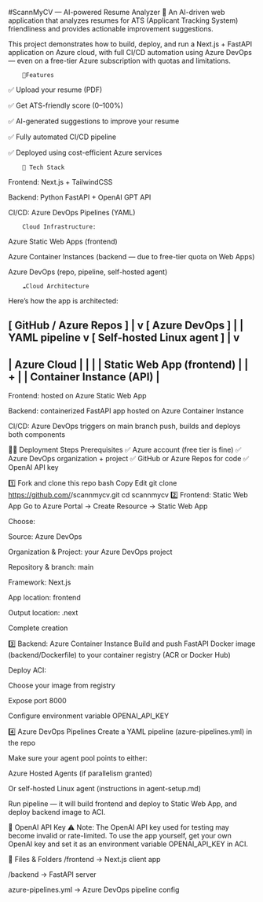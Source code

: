 #ScannMyCV — AI-powered Resume Analyzer
🎯 An AI-driven web application that analyzes resumes for ATS (Applicant Tracking System) friendliness and provides actionable improvement suggestions.

This project demonstrates how to build, deploy, and run a Next.js + FastAPI application on Azure cloud, with full CI/CD automation using Azure DevOps — even on a free-tier Azure subscription with quotas and limitations.

        🚀Features

✅ Upload your resume (PDF)

✅ Get ATS-friendly score (0–100%)

✅ AI-generated suggestions to improve your resume

✅ Fully automated CI/CD pipeline

✅ Deployed using cost-efficient Azure services


        
        🧰 Tech Stack


Frontend: Next.js + TailwindCSS

Backend: Python FastAPI + OpenAI GPT API

CI/CD: Azure DevOps Pipelines (YAML)

        Cloud Infrastructure:

Azure Static Web Apps (frontend)

Azure Container Instances (backend — due to free-tier quota on Web Apps)

Azure DevOps (repo, pipeline, self-hosted agent)



        ☁️Cloud Architecture
Here’s how the app is architected:


[ GitHub / Azure Repos ]
        |
        v
   [ Azure DevOps ]
        |
        | YAML pipeline
        v
[ Self-hosted Linux agent ]
        |
        v
-------------------------------
|         Azure Cloud         |
|                             |
|  Static Web App (frontend)  |
|         +                   |
|  Container Instance (API)   |
-------------------------------

Frontend: hosted on Azure Static Web App

Backend: containerized FastAPI app hosted on Azure Container Instance

CI/CD: Azure DevOps triggers on main branch push, builds and deploys both components

🧑‍💻 Deployment Steps
Prerequisites
✅ Azure account (free tier is fine)
✅ Azure DevOps organization + project
✅ GitHub or Azure Repos for code
✅ OpenAI API key

1️⃣ Fork and clone this repo
bash
Copy
Edit
git clone https://github.com/<your-username>/scannmycv.git
cd scannmycv
2️⃣ Frontend: Static Web App
Go to Azure Portal → Create Resource → Static Web App

Choose:

Source: Azure DevOps

Organization & Project: your Azure DevOps project

Repository & branch: main

Framework: Next.js

App location: frontend

Output location: .next

Complete creation

3️⃣ Backend: Azure Container Instance
Build and push FastAPI Docker image (backend/Dockerfile) to your container registry (ACR or Docker Hub)

Deploy ACI:

Choose your image from registry

Expose port 8000

Configure environment variable OPENAI_API_KEY

4️⃣ Azure DevOps Pipelines
Create a YAML pipeline (azure-pipelines.yml) in the repo

Make sure your agent pool points to either:

Azure Hosted Agents (if parallelism granted)

Or self-hosted Linux agent (instructions in agent-setup.md)

Run pipeline — it will build frontend and deploy to Static Web App, and deploy backend image to ACI.

🔑 OpenAI API Key
⚠️ Note: The OpenAI API key used for testing may become invalid or rate-limited. To use the app yourself, get your own OpenAI key and set it as an environment variable OPENAI_API_KEY in ACI.

📄 Files & Folders
/frontend → Next.js client app

/backend → FastAPI server

azure-pipelines.yml → Azure DevOps pipeline config
